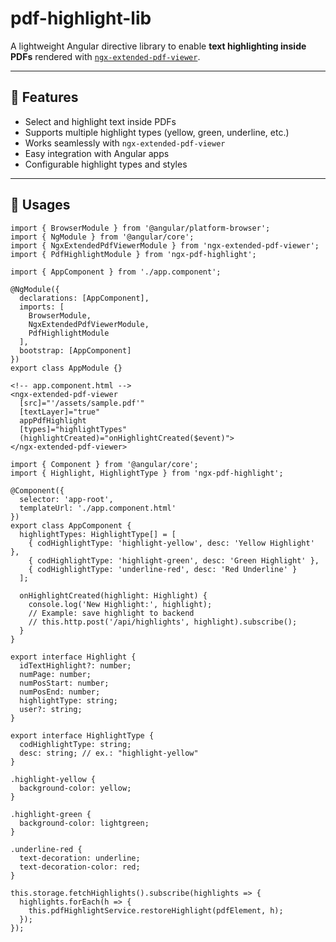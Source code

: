 # pdf-highlight-lib

A lightweight Angular directive library to enable **text highlighting inside PDFs** rendered with [`ngx-extended-pdf-viewer`](https://github.com/stephanrauh/ngx-extended-pdf-viewer).  

---

## 🚀 Features

- Select and highlight text inside PDFs
- Supports multiple highlight types (yellow, green, underline, etc.)
- Works seamlessly with `ngx-extended-pdf-viewer`
- Easy integration with Angular apps
- Configurable highlight types and styles

---

## 🚀 Usages
```
import { BrowserModule } from '@angular/platform-browser';
import { NgModule } from '@angular/core';
import { NgxExtendedPdfViewerModule } from 'ngx-extended-pdf-viewer';
import { PdfHighlightModule } from 'ngx-pdf-highlight';

import { AppComponent } from './app.component';

@NgModule({
  declarations: [AppComponent],
  imports: [
    BrowserModule,
    NgxExtendedPdfViewerModule,
    PdfHighlightModule
  ],
  bootstrap: [AppComponent]
})
export class AppModule {}
```

```
<!-- app.component.html -->
<ngx-extended-pdf-viewer
  [src]="'/assets/sample.pdf'"
  [textLayer]="true"
  appPdfHighlight
  [types]="highlightTypes"
  (highlightCreated)="onHighlightCreated($event)">
</ngx-extended-pdf-viewer>
```

```
import { Component } from '@angular/core';
import { Highlight, HighlightType } from 'ngx-pdf-highlight';

@Component({
  selector: 'app-root',
  templateUrl: './app.component.html'
})
export class AppComponent {
  highlightTypes: HighlightType[] = [
    { codHighlightType: 'highlight-yellow', desc: 'Yellow Highlight' },
    { codHighlightType: 'highlight-green', desc: 'Green Highlight' },
    { codHighlightType: 'underline-red', desc: 'Red Underline' }
  ];

  onHighlightCreated(highlight: Highlight) {
    console.log('New Highlight:', highlight);
    // Example: save highlight to backend
    // this.http.post('/api/highlights', highlight).subscribe();
  }
}
```

```
export interface Highlight {
  idTextHighlight?: number;
  numPage: number;
  numPosStart: number;
  numPosEnd: number;
  highlightType: string;
  user?: string;
}

export interface HighlightType {
  codHighlightType: string;
  desc: string; // ex.: "highlight-yellow"
}
```

```
.highlight-yellow {
  background-color: yellow;
}

.highlight-green {
  background-color: lightgreen;
}

.underline-red {
  text-decoration: underline;
  text-decoration-color: red;
}
```

```
this.storage.fetchHighlights().subscribe(highlights => {
  highlights.forEach(h => {
    this.pdfHighlightService.restoreHighlight(pdfElement, h);
  });
});
```